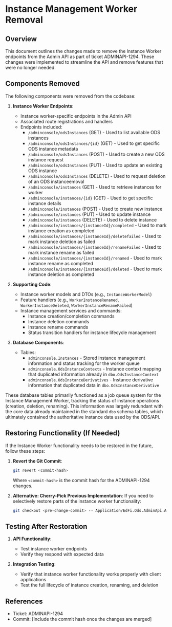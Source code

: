 # Instance Management Worker Removal

## Overview

This document outlines the changes made to remove the Instance Worker endpoints from the Admin API as part of ticket ADMINAPI-1294. These changes were implemented to streamline the API and remove features that were no longer needed.

## Components Removed

The following components were removed from the codebase:

1. **Instance Worker Endpoints**:
   * Instance worker-specific endpoints in the Admin API
   * Associated route registrations and handlers
   * Endpoints included:
     * `/adminconsole/odsInstances` (GET) - Used to list available ODS instances
     * `/adminconsole/odsInstances/{id}` (GET) - Used to get specific ODS instance metadata
     * `/adminconsole/odsInstances` (POST) - Used to create a new ODS instance request
     * `/adminconsole/odsInstances` (PUT) - Used to update an existing ODS instance
     * `/adminconsole/odsInstances` (DELETE) - Used to request deletion of an ODS instanceemoval
     * `/adminconsole/instances` (GET) - Used to retrieve instances for worker
     * `/adminconsole/instances/{id}` (GET) - Used to get specific instance details
     * `/adminconsole/instances` (POST) - Used to create new instance
     * `/adminconsole/instances` (PUT) - Used to update instance
     * `/adminconsole/instances` (DELETE) - Used to delete instance
     * `/adminconsole/instances/{instanceId}/completed` - Used to mark instance creation as completed
     * `/adminconsole/instances/{instanceId}/deletefailed` - Used to mark instance deletion as failed
     * `/adminconsole/instances/{instanceId}/renameFailed` - Used to mark instance rename as failed
     * `/adminconsole/instances/{instanceId}/renamed` - Used to mark instance rename as completed
     * `/adminconsole/instances/{instanceId}/deleted` - Used to mark instance deletion as completed

2. **Supporting Code**:
   * Instance worker models and DTOs (e.g., `InstanceWorkerModel`)
   * Feature handlers (e.g., `WorkerInstanceRenamed`, `WorkerInstanceDeleted`, `WorkerInstanceRenameFailed`)
   * Instance management services and commands:
     * Instance creation/completion commands
     * Instance deletion commands
     * Instance rename commands
     * Status transition handlers for instance lifecycle management

3. **Database Components**:
   * Tables:
     * `adminconsole.Instances` - Stored instance management information and status tracking for the worker queue
     * `adminconsole.OdsInstanceContexts` - Instance context mapping that duplicated information already in `dbo.OdsInstanceContext`
     * `adminconsole.OdsInstanceDerivatives` - Instance derivative information that duplicated data in `dbo.OdsInstanceDerivative`

These database tables primarily functioned as a job queue system for the Instance Management Worker, tracking the status of instance operations (creation, deletion, renaming). This information was largely redundant with the core data already maintained in the standard `dbo` schema tables, which ultimately contained the authoritative instance data used by the ODS/API.

## Restoring Functionality (If Needed)

If the Instance Worker functionality needs to be restored in the future, follow these steps:

1. **Revert the Git Commit**:

   ```bash
   git revert <commit-hash>
   ```

   Where `<commit-hash>` is the commit hash for the ADMINAPI-1294 changes.

2. **Alternative: Cherry-Pick Previous Implementation**:
   If you need to selectively restore parts of the instance worker functionality:

   ```bash
   git checkout <pre-change-commit> -- Application/EdFi.Ods.AdminApi.AdminConsole/Features/WorkerInstances/
   ```

## Testing After Restoration

1. **API Functionality**:
   * Test instance worker endpoints
   * Verify they respond with expected data

2. **Integration Testing**:
   * Verify that instance worker functionality works properly with client applications
   * Test the full lifecycle of instance creation, renaming, and deletion

## References

* Ticket: ADMINAPI-1294
* Commit: [Include the commit hash once the changes are merged]
